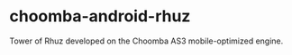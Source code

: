 choomba-android-rhuz
====================

Tower of Rhuz developed on the Choomba AS3 mobile-optimized engine.
